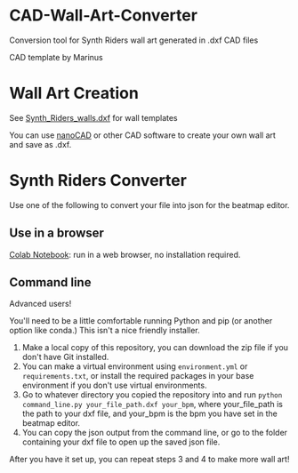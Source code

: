 # CAD-Wall-Art-Converter
Conversion tool for Synth Riders wall art generated in .dxf CAD files

CAD template by Marinus

# Wall Art Creation
See [Synth_Riders_walls.dxf](/templates/Synth_Riders_Walls.dxf) for wall templates

You can use [nanoCAD](https://nanocad.com/) or other CAD software to create your own wall art and save as .dxf.

# Synth Riders Converter

Use one of the following to convert your file into json for the beatmap editor.

## Use in a browser
[Colab Notebook](https://colab.research.google.com/drive/1qQW4W1nLlRu8x-rEsvdQzzOKismIBz6t): run in a web browser, no installation required.

## Command line
Advanced users! 

You'll need to be a little comfortable running Python and pip (or another option like conda.) This isn't a nice friendly 
installer.

1. Make a local copy of this repository, you can download the zip file if you don't have Git installed.
2. You can make a virtual environment using `environment.yml` or `requirements.txt`, or install the required packages in your base environment if you don't use virtual environments.
3. Go to whatever directory you copied the repository into and run `python command_line.py your_file_path.dxf your_bpm`, where your_file_path is the path to your dxf file, and your_bpm is the bpm you have set in the beatmap editor.
4. You can copy the json output from the command line, or go to the folder containing your dxf file to open up the saved json file.

After you have it set up, you can repeat steps 3 and 4 to make more wall art!